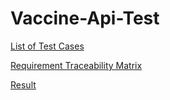 # Vaccine-Api-Test


[List of Test Cases](https://github.com/markna551/vaccine-api-test/wiki/List-of-Test-Cases)


[Requirement Traceability Matrix](https://github.com/markna551/vaccine-api-test/wiki/Requirement-Traceability-Matrix)

[Result](https://github.com/markna551/vaccine-api-test/wiki/Result)
